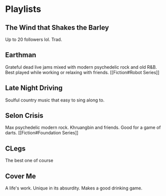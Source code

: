 # Playlists
## The Wind that Shakes the Barley
Up to 20 followers lol. Trad.
## Earthman
Grateful dead live jams mixed with modern psychedelic rock and old R&B. Best played while working or relaxing with friends.
[[Fiction#Robot Series]]
## Late Night Driving
Soulful country music that easy to sing along to.
## Selon Crisis
Max psychedelic modern rock. Khruangbin and friends. Good for a game of darts.
[[Fiction#Foundation Series]]
## CLegs
The best one of course
## Cover Me
A life's work. Unique in its absurdity. Makes a good drinking game.